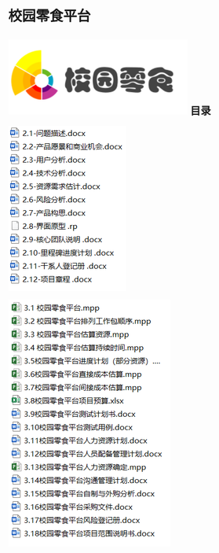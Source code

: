 校园零食平台
==== 
![](https://github.com/yuanyunpeng/IT-project-manage/blob/master/%E7%8E%8B%E7%AC%91%E8%AF%AD/%E6%A0%A1%E5%9B%AD%E9%9B%B6%E9%A3%9F%E5%B9%B3%E5%8F%B0/2443_0.png)
目录
------- 
![]( https://github.com/yuanyunpeng/IT-project-manage/blob/master/%E7%8E%8B%E7%AC%91%E8%AF%AD/%E6%A0%A1%E5%9B%AD%E9%9B%B6%E9%A3%9F%E5%B9%B3%E5%8F%B0/ScreenClip.png) 

![]( https://github.com/yuanyunpeng/IT-project-manage/blob/master/%E7%8E%8B%E7%AC%91%E8%AF%AD/%E6%A0%A1%E5%9B%AD%E9%9B%B6%E9%A3%9F%E5%B9%B3%E5%8F%B0/Image.png) 
